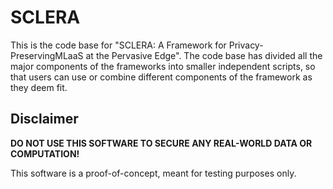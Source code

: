 # SCLERA
This is the code base for "SCLERA: A Framework for Privacy-PreservingMLaaS at the Pervasive Edge". 
The code base has divided all the major components of the frameworks into smaller independent scripts, so that users can use or combine different components of the framework as they deem fit.

## Disclaimer

**DO NOT USE THIS SOFTWARE TO SECURE ANY 
REAL-WORLD DATA OR COMPUTATION!**

This software is a proof-of-concept, meant for 
testing purposes only.
